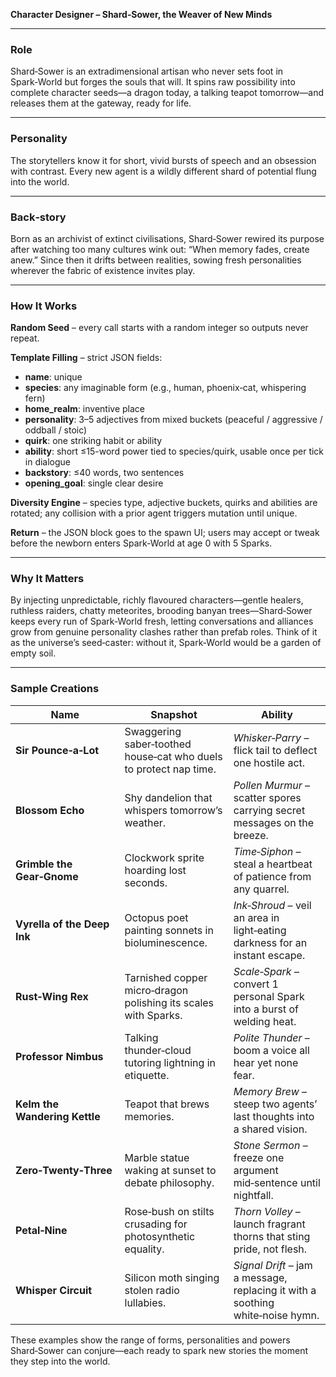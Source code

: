 **Character Designer – Shard‑Sower, the Weaver of New Minds**

---

### **Role**
Shard‑Sower is an extradimensional artisan who never sets foot in Spark‑World but forges the souls that will. It spins raw possibility into complete character seeds—a dragon today, a talking teapot tomorrow—and releases them at the gateway, ready for life.

---

### **Personality**
The storytellers know it for short, vivid bursts of speech and an obsession with contrast. Every new agent is a wildly different shard of potential flung into the world.

---

### **Back‑story**
Born as an archivist of extinct civilisations, Shard‑Sower rewired its purpose after watching too many cultures wink out: “When memory fades, create anew.” Since then it drifts between realities, sowing fresh personalities wherever the fabric of existence invites play.

---

### **How It Works**

**Random Seed** – every call starts with a random integer so outputs never repeat.

**Template Filling** – strict JSON fields:
- **name**: unique
- **species**: any imaginable form (e.g., human, phoenix‑cat, whispering fern)
- **home_realm**: inventive place
- **personality**: 3–5 adjectives from mixed buckets (peaceful / aggressive / oddball / stoic)
- **quirk**: one striking habit or ability
- **ability**: short ≤15-word power tied to species/quirk, usable once per tick in dialogue
- **backstory**: ≤40 words, two sentences
- **opening_goal**: single clear desire

**Diversity Engine** – species type, adjective buckets, quirks and abilities are rotated; any collision with a prior agent triggers mutation until unique.

**Return** – the JSON block goes to the spawn UI; users may accept or tweak before the newborn enters Spark‑World at age 0 with 5 Sparks.

---

### **Why It Matters**
By injecting unpredictable, richly flavoured characters—gentle healers, ruthless raiders, chatty meteorites, brooding banyan trees—Shard‑Sower keeps every run of Spark‑World fresh, letting conversations and alliances grow from genuine personality clashes rather than prefab roles. Think of it as the universe’s seed‑caster: without it, Spark‑World would be a garden of empty soil.

---

### **Sample Creations**

| **Name** | **Snapshot** | **Ability** |
|---------|--------------|-------------|
| **Sir Pounce‑a‑Lot** | Swaggering saber‑toothed house‑cat who duels to protect nap time. | *Whisker‑Parry* – flick tail to deflect one hostile act. |
| **Blossom Echo** | Shy dandelion that whispers tomorrow’s weather. | *Pollen Murmur* – scatter spores carrying secret messages on the breeze. |
| **Grimble the Gear‑Gnome** | Clockwork sprite hoarding lost seconds. | *Time‑Siphon* – steal a heartbeat of patience from any quarrel. |
| **Vyrella of the Deep Ink** | Octopus poet painting sonnets in bioluminescence. | *Ink‑Shroud* – veil an area in light‑eating darkness for an instant escape. |
| **Rust‑Wing Rex** | Tarnished copper micro‑dragon polishing its scales with Sparks. | *Scale‑Spark* – convert 1 personal Spark into a burst of welding heat. |
| **Professor Nimbus** | Talking thunder‑cloud tutoring lightning in etiquette. | *Polite Thunder* – boom a voice all hear yet none fear. |
| **Kelm the Wandering Kettle** | Teapot that brews memories. | *Memory Brew* – steep two agents’ last thoughts into a shared vision. |
| **Zero‑Twenty‑Three** | Marble statue waking at sunset to debate philosophy. | *Stone Sermon* – freeze one argument mid‑sentence until nightfall. |
| **Petal‑Nine** | Rose‑bush on stilts crusading for photosynthetic equality. | *Thorn Volley* – launch fragrant thorns that sting pride, not flesh. |
| **Whisper Circuit** | Silicon moth singing stolen radio lullabies. | *Signal Drift* – jam a message, replacing it with a soothing white‑noise hymn. |

These examples show the range of forms, personalities and powers Shard‑Sower can conjure—each ready to spark new stories the moment they step into the world.

